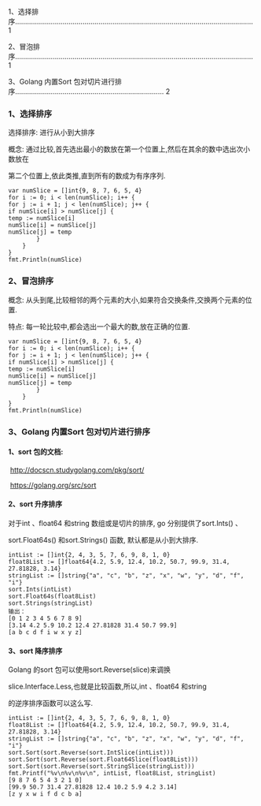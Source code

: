 1、选择排序........................................................................................................................ 1

2、冒泡排序........................................................................................................................ 1

3、Golang 内置Sort 包对切片进行排序........................................................................... 2



### 1、选择排序

选择排序: 进行从小到大排序

概念: 通过比较,首先选出最小的数放在第一个位置上,然后在其余的数中选出次小数放在

第二个位置上,依此类推,直到所有的数成为有序序列.

```
var numSlice = []int{9, 8, 7, 6, 5, 4}
for i := 0; i < len(numSlice); i++ {
for j := i + 1; j < len(numSlice); j++ {
if numSlice[i] > numSlice[j] {
temp := numSlice[i]
numSlice[i] = numSlice[j]
numSlice[j] = temp
		}
	}
}
fmt.Println(numSlice)
```



### 2、冒泡排序

概念: 从头到尾,比较相邻的两个元素的大小,如果符合交换条件,交换两个元素的位置.

特点: 每一轮比较中,都会选出一个最大的数,放在正确的位置.

```
var numSlice = []int{9, 8, 7, 6, 5, 4}
for i := 0; i < len(numSlice); i++ {
for j := i + 1; j < len(numSlice); j++ {
if numSlice[i] > numSlice[j] {
temp := numSlice[i]
numSlice[i] = numSlice[j]
numSlice[j] = temp
		}
	}
}
fmt.Println(numSlice)
```

### 3、Golang 内置Sort 包对切片进行排序

#### 1、sort 包的文档:

​	http://docscn.studygolang.com/pkg/sort/

​	https://golang.org/src/sort

#### 2、sort 升序排序

对于int 、float64 和string 数组或是切片的排序, go 分别提供了sort.Ints() 、

sort.Float64s() 和sort.Strings() 函数, 默认都是从小到大排序.

```
intList := []int{2, 4, 3, 5, 7, 6, 9, 8, 1, 0}
float8List := []float64{4.2, 5.9, 12.4, 10.2, 50.7, 99.9, 31.4, 27.81828, 3.14}
stringList := []string{"a", "c", "b", "z", "x", "w", "y", "d", "f", "i"}
sort.Ints(intList)
sort.Float64s(float8List)
sort.Strings(stringList)
输出：
[0 1 2 3 4 5 6 7 8 9]
[3.14 4.2 5.9 10.2 12.4 27.81828 31.4 50.7 99.9]
[a b c d f i w x y z]
```

#### 3、sort 降序排序

Golang 的sort 包可以使用sort.Reverse(slice)来调换

slice.Interface.Less,也就是比较函数,所以,int 、float64 和string

的逆序排序函数可以这么写.

```
intList := []int{2, 4, 3, 5, 7, 6, 9, 8, 1, 0}
float8List := []float64{4.2, 5.9, 12.4, 10.2, 50.7, 99.9, 31.4, 27.81828, 3.14}
stringList := []string{"a", "c", "b", "z", "x", "w", "y", "d", "f", "i"}
sort.Sort(sort.Reverse(sort.IntSlice(intList)))
sort.Sort(sort.Reverse(sort.Float64Slice(float8List)))
sort.Sort(sort.Reverse(sort.StringSlice(stringList)))
fmt.Printf("%v\n%v\n%v\n", intList, float8List, stringList)
[9 8 7 6 5 4 3 2 1 0]
[99.9 50.7 31.4 27.81828 12.4 10.2 5.9 4.2 3.14]
[z y x w i f d c b a]
```

